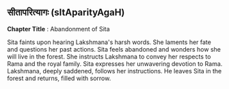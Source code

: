 ## सीतापरित्यागः (sItAparityAgaH)
**Chapter Title** : Abandonment of Sita

Sita faints upon hearing Lakshmana's harsh words. She laments her fate and questions her past actions. Sita feels abandoned and wonders how she will live in the forest. She instructs Lakshmana to convey her respects to Rama and the royal family. Sita expresses her unwavering devotion to Rama. Lakshmana, deeply saddened, follows her instructions. He leaves Sita in the forest and returns, filled with sorrow.